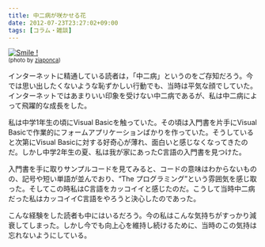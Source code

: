 ```yaml
---
title: 中二病が咲かせる花
date: 2012-07-23T23:27:02+09:00
tags: [コラム・雑談]
---
```


[![Smile !](http://farm6.staticflickr.com/5012/5450487239_2ee749f5d5.jpg)](http://www.flickr.com/photos/ziaponca/5450487239/)  
<span style="font-size: 80%">(photo by <a href="http://www.flickr.com/photos/ziaponca/">ziaponca</a>)</span>

インターネットに精通している読者は，「中二病」というのをご存知だろう。今では思い出したくないような恥ずかしい行動でも、当時は平気な顔でしていた。インターネットではあまりいい印象を受けない中二病であるが、私は中二病によって飛躍的な成長をした。

私は中学1年生の頃にVisual Basicを触っていた。その頃は入門書を片手にVisual Basicで作業的にフォームアプリケーションばかりを作っていた。そうしていると次第にVisual Basicに対する好奇心が薄れ、面白いと感じなくなってきたのだ。しかし中学2年生の夏、私は我が家にあったC言語の入門書を見つけた。

入門書を手に取りサンプルコードを見てみると、コードの意味はわからないものの、記号や短い単語が並んでおり、“The プログラミング”という雰囲気を感じ取った。そしてこの時私はC言語をカッコイイと感じたのだ。こうして当時中二病だった私はカッコイイC言語をやろうと決心したのであった。

こんな経験をした読者も中にはいるだろう。今の私はこんな気持ちがすっかり減衰してしまった。しかし今でも向上心を維持し続けるために、当時のこの気持は忘れないようにしている。

